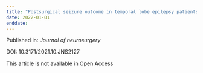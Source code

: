 ```yaml
---
title: "Postsurgical seizure outcome in temporal lobe epilepsy patients with normal or subtle[comma] nonspecific MRI findings."
date: 2022-01-01
enddate:
---
```


Published in: *Journal of neurosurgery*

DOI: 10.3171/2021.10.JNS2127

This article is not available in Open Access



